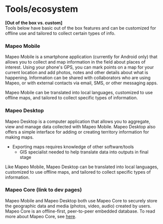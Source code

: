# Tools/ecosystem

**\[Out of the box vs. custom\]**  
Tools below have basic out of the box features and can be customized for offline use and tailored to collect certain types of info.

### Mapeo Mobile

Mapeo Mobile is a smartphone application \(currently for Android only\) that allows you to collect and map information in the field about places of interest. Using your phone's GPS, you can mark points on a map for your current location and add photos, notes and other details about what is happening. Information can be shared with collaborators who are using Mapeo, or with external contacts via email, SMS, or other messaging apps.

Mapeo Mobile can be translated into local languages, customized to use offline maps, and tailored to collect specific types of information.

### Mapeo Desktop

Mapeo Desktop is a computer application that allows you to aggregate, view and manage data collected with Mapeo Mobile. Mapeo Desktop also offers a simple interface for adding or creating territory information for making maps.

* Exporting maps requires knowledge of other software/tools
  * GIS specialist needed to help translate data into outputs in final stage

Like Mapeo Mobile, Mapeo Desktop can be translated into local languages, customized to use offline maps, and tailored to collect specific types of information.

### Mapeo Core \(link to dev pages\)

Mapeo Mobile and Mapeo Desktop both use Mapeo Core to securely store the geographic data and media \(photos, video, audio\) created by users. Mapeo Core is an offline-first, peer-to-peer embedded database. To read more about Mapeo Core, see [here](https://mapeo-core-docs-git-first-draft-digidem.vercel.app/). 



